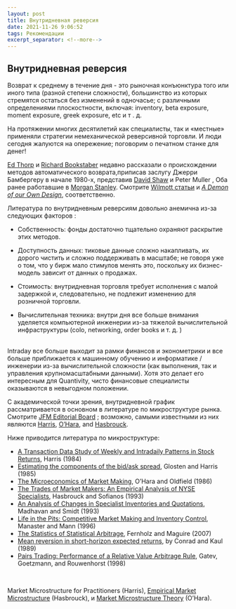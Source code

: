```yaml
---
layout: post
title: Внутридневная реверсия
date: 2021-11-26 9:06:52
tags: Рекомендации
excerpt_separator: <!--more-->
---
```


## Внутридневная реверсия

Возврат к среднему в течение дня - это рыночная конъюнктура того или иного типа (разной степени сложности),
большинство из которых стремятся остаться без изменений в одночасье; с различными определениями плоскостности, 
включая: inventory, beta exposure, moment exposure, greek exposure, etc и т . д. 
<!--more-->

На протяжении многих десятилетий как специалисты, так и «местные» применяли стратегии немеханической реверсивной торговли.
И люди сегодня жалуются на опережение; поговорим о печатном станке для денег!

<a href="http://edwardothorp.com">Ed Thorp</a> и <a href="http://rick.bookstaber.com/">Richard Bookstaber</a> недавно рассказали о происхождении методов
автоматического возврата,приписав заслугу Джерри Бамбергеру в начале 1980-х, представив <a href="http://www.deshaw.com/Founder.html">David Shaw</a> и Peter Muller ,
Оба ранее работавшие в <a href="http://www.morganstanley.com/">Morgan Stanley</a>. Смотрите <a href="http://edwardothorp.com/id9.html">Wilmott статьи</a>
и <cite><a href="http://en.wikipedia.org/wiki/A_Demon_Of_Our_Own_Design">A Demon of our Own Design</a></cite>, соответственно.


Литература по внутридневным реверсиям довольно анемична из-за следующих факторов :

* Собственность: фонды достаточно тщательно охраняют раскрытие этих методов.

* Доступность данных: тиковые данные сложно накапливать, их дорого чистить и сложно поддерживать в масштабе; не говоря уже о том, что у бирж мало стимулов менять это,
поскольку их бизнес-модель зависит от данных о продажах.

* Стоимость: внутридневная торговля требует исполнения с малой задержкой и, следовательно, не подлежит изменению для розничной торговли.

* Вычислительная техника: внутри дня все больше внимания уделяется компьютерной инженерии из-за тяжелой вычислительной инфраструктуры
(colo, networking, order books и т. д. )



<br>
Intraday все больше выходит за рамки финансов и эконометрики и все больше приближается к машинному обучению и информатике / инженерии
из-за вычислительной сложности (как выполнения, так и управления крупномасштабными данными).
Хотя это делает его интересным для Quantivity, чисто финансовые специалисты оказываются в невыгодном положении.

<p>С академической точки зрения, внутридневной график рассматривается в основном в литературе по микроструктуре рынка. Смотрите <a href="http://www.elsevier.com/wps/find/journaleditorialboard.cws_home/600652/editorialboard">JFM Editorial Board</a> ;
 возможно, самыми известными из них являются <a href="http://www-bcf.usc.edu/~lharris/">Harris</a>, <a href="http://www.johnson.cornell.edu/Faculty-And-Research/Profile.aspx?id=mo19">O&#8217;Hara</a>,
and <a href="http://pages.stern.nyu.edu/~jhasbrou/">Hasbrouck</a>. 
  
  Ниже приводится литература по микроструктуре:

<ul>
<li><a href="http://ideas.repec.org/a/eee/jfinec/v16y1986i1p99-117.html">A Transaction Data Study of Weekly and Intradaily Patterns in Stock Returns</a>, Harris (1984)</li>
<li><a href="http://ideas.repec.org/a/eee/jfinec/v21y1988i1p123-142.html">Estimating the components of the bid/ask spread</a>, Glosten and Harris (1985)</li>
<li><a href="http://www.jstor.org/pss/2330686">The Microeconomics of Market Making</a>, O&#8217;Hara and Oldfield (1986)</li>
<li><a href="http://www.jstor.org/pss/2329060">The Trades of Market Makers: An Empirical Analysis of NYSE Specialists</a>, Hasbrouck and Sofianos (1993) </li>
<li><a href="http://www.jstor.org/pss/2329061">An Analysis of Changes in Specialist Inventories and Quotations</a>, Madhavan and Smidt (1993)</li>
<li><a href="http://papers.ssrn.com/sol3/papers.cfm?abstract_id=7464">Life in the Pits: Competitive Market Making and Inventory Control</a>, Manaster and Mann (1996)</li>
<li><a href="">The Statistics of Statistical Arbitrage</a>, Fernholz and Maguire (2007)</li>
<li><a href="http://www.jstor.org/pss/2962048">Mean reversion in short-horizon expected returns</a>, by Conrad and Kaul (1989)</li>
<li><a href="http://papers.ssrn.com/sol3/papers.cfm?abstract_id=141615">Pairs Trading: Performance of a Relative Value Arbitrage Rule</a>, Gatev, Goetzmann, and Rouwenhorst (1998)</li>
</ul>


<br>

Market Microstructure for Practitioners (Harris), <a href="http://books.google.com/books?id=aaReNv846eMC">Empirical Market Microstructure</a> (Hasbrouck),
и <a href="http://books.google.com/books?id=udXjR2Dg7bwC">Market Microstructure Theory</a> (O’Hara).</p>
